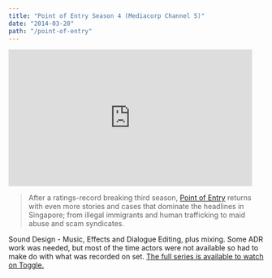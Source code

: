 ```yaml
---
title: "Point of Entry Season 4 (Mediacorp Channel 5)"
date: "2014-03-20"
path: "/point-of-entry"
---
```


<iframe frameborder="0" width="480" height="270" allowfullscreen src="https://www.mewatch.sg/en/embed/278368" ></iframe>

> After a ratings-record breaking third season, [Point of Entry](https://tv.mewatch.sg/en/tv/shows/po/point-of-entry-s3/info) returns with even more stories and cases that dominate the headlines in Singapore; from illegal immigrants and human trafficking to maid abuse and scam syndicates.

Sound Design - Music, Effects and Dialogue Editing, plus mixing. Some ADR work was needed, but most of the time actors were not available so had to make do with what was recorded on set. [The full series is available to watch on Toggle.](https://tv.mewatch.sg/en/tv/shows/po/point-of-entry-s4/info)
